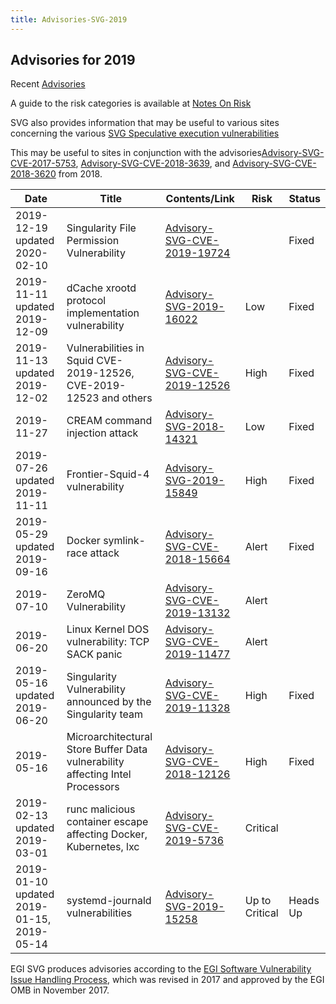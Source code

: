 ```yaml
---
title: Advisories-SVG-2019
---
```


## Advisories for 2019

Recent [Advisories](./README.md)

A guide to the risk categories is available at
[Notes On Risk](https://confluence.egi.eu/display/EGIBG/Notes+on+Risk)

SVG also provides information that may be useful to various sites concerning the
various
[SVG Speculative execution vulnerabilities](./Speculative_Execution_Vulnerabilities.md)

This may be useful to sites in conjunction with the
advisories[Advisory-SVG-CVE-2017-5753](./2017/Advisory-SVG-CVE-2017-5753.md),
[Advisory-SVG-CVE-2018-3639](./2018/Advisory-SVG-CVE-2018-3639.md), and
[Advisory-SVG-CVE-2018-3620](./2018/Advisory-SVG-CVE-2018-3620.md) from 2018.

| Date                                      | Title                                                                         | Contents/Link                                                        | Risk           | Status   |
| ----------------------------------------- | ----------------------------------------------------------------------------- | -------------------------------------------------------------------- | -------------- | -------- |
| 2019-12-19 updated 2020-02-10             | Singularity File Permission Vulnerability                                     | [Advisory-SVG-CVE-2019-19724](./2019/Advisory-SVG-CVE-2019-19724.md) |                | Fixed    |
| 2019-11-11 updated 2019-12-09             | dCache xrootd protocol implementation vulnerability                           | [Advisory-SVG-2019-16022](./2019/Advisory-SVG-2019-16022.md)         | Low            | Fixed    |
| 2019-11-13 updated 2019-12-02             | Vulnerabilities in Squid CVE-2019-12526, CVE-2019-12523 and others            | [Advisory-SVG-CVE-2019-12526](./2019/Advisory-SVG-CVE-2019-12526.md) | High           | Fixed    |
| 2019-11-27                                | CREAM command injection attack                                                | [Advisory-SVG-2018-14321](./2018/Advisory-SVG-2018-14321.md)         | Low            | Fixed    |
| 2019-07-26 updated 2019-11-11             | Frontier-Squid-4 vulnerability                                                | [Advisory-SVG-2019-15849](./2019/Advisory-SVG-2019-15849.md)         | High           | Fixed    |
| 2019-05-29 updated 2019-09-16             | Docker symlink-race attack                                                    | [Advisory-SVG-CVE-2018-15664](./2018/Advisory-SVG-CVE-2018-15664.md) | Alert          | Fixed    |
| 2019-07-10                                | ZeroMQ Vulnerability                                                          | [Advisory-SVG-CVE-2019-13132](./2019/Advisory-SVG-CVE-2019-13132.md) | Alert          |          |
| 2019-06-20                                | Linux Kernel DOS vulnerability: TCP SACK panic                                | [Advisory-SVG-CVE-2019-11477](./2019/Advisory-SVG-CVE-2019-11477.md) | Alert          |          |
| 2019-05-16 updated 2019-06-20             | Singularity Vulnerability announced by the Singularity team                   | [Advisory-SVG-CVE-2019-11328](./2019/Advisory-SVG-CVE-2019-11328.md) | High           | Fixed    |
| 2019-05-16                                | Microarchitectural Store Buffer Data vulnerability affecting Intel Processors | [Advisory-SVG-CVE-2018-12126](./2018/Advisory-SVG-CVE-2018-12126.md) | High           | Fixed    |
| 2019-02-13 updated 2019-03-01             | runc malicious container escape affecting Docker, Kubernetes, lxc             | [Advisory-SVG-CVE-2019-5736](./2019/Advisory-SVG-CVE-2019-5736.md)   | Critical       |          |
| 2019-01-10 updated 2019-01-15, 2019-05-14 | systemd-journald vulnerabilities                                              | [Advisory-SVG-2019-15258](./2019/Advisory-SVG-2019-15258.md)         | Up to Critical | Heads Up |

EGI SVG produces advisories according to the
[EGI Software Vulnerability Issue Handling Process](https://documents.egi.eu/document/3145),
which was revised in 2017 and approved by the EGI OMB in November 2017.
